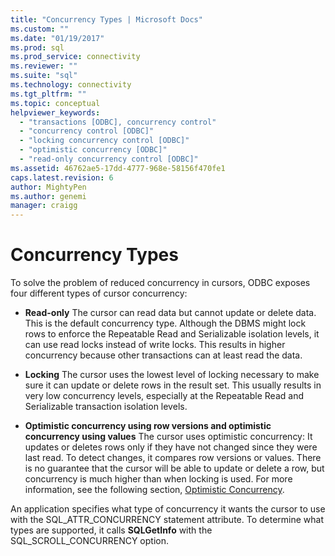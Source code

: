 ```yaml
---
title: "Concurrency Types | Microsoft Docs"
ms.custom: ""
ms.date: "01/19/2017"
ms.prod: sql
ms.prod_service: connectivity
ms.reviewer: ""
ms.suite: "sql"
ms.technology: connectivity
ms.tgt_pltfrm: ""
ms.topic: conceptual
helpviewer_keywords: 
  - "transactions [ODBC], concurrency control"
  - "concurrency control [ODBC]"
  - "locking concurrency control [ODBC]"
  - "optimistic concurrency [ODBC]"
  - "read-only concurrency control [ODBC]"
ms.assetid: 46762ae5-17dd-4777-968e-58156f470fe1
caps.latest.revision: 6
author: MightyPen
ms.author: genemi
manager: craigg
---
```

# Concurrency Types
To solve the problem of reduced concurrency in cursors, ODBC exposes four different types of cursor concurrency:  
  
-   **Read-only** The cursor can read data but cannot update or delete data. This is the default concurrency type. Although the DBMS might lock rows to enforce the Repeatable Read and Serializable isolation levels, it can use read locks instead of write locks. This results in higher concurrency because other transactions can at least read the data.  
  
-   **Locking** The cursor uses the lowest level of locking necessary to make sure it can update or delete rows in the result set. This usually results in very low concurrency levels, especially at the Repeatable Read and Serializable transaction isolation levels.  
  
-   **Optimistic concurrency using row versions and optimistic concurrency using values** The cursor uses optimistic concurrency: It updates or deletes rows only if they have not changed since they were last read. To detect changes, it compares row versions or values. There is no guarantee that the cursor will be able to update or delete a row, but concurrency is much higher than when locking is used. For more information, see the following section, [Optimistic Concurrency](../../../odbc/reference/develop-app/optimistic-concurrency.md).  
  
 An application specifies what type of concurrency it wants the cursor to use with the SQL_ATTR_CONCURRENCY statement attribute. To determine what types are supported, it calls **SQLGetInfo** with the SQL_SCROLL_CONCURRENCY option.
